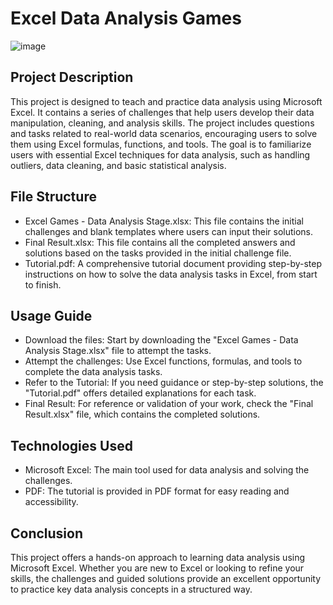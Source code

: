 # Excel Data Analysis Games
![image](https://github.com/user-attachments/assets/d0772a7c-4824-423d-b81d-cd8262321b4c)
## Project Description
This project is designed to teach and practice data analysis using Microsoft Excel. It contains a series of challenges that help users develop their data manipulation, cleaning, and analysis skills. The project includes questions and tasks related to real-world data scenarios, encouraging users to solve them using Excel formulas, functions, and tools. The goal is to familiarize users with essential Excel techniques for data analysis, such as handling outliers, data cleaning, and basic statistical analysis.

## File Structure
- Excel Games - Data Analysis Stage.xlsx: This file contains the initial challenges and blank templates where users can input their solutions.
- Final Result.xlsx: This file contains all the completed answers and solutions based on the tasks provided in the initial challenge file.
- Tutorial.pdf: A comprehensive tutorial document providing step-by-step instructions on how to solve the data analysis tasks in Excel, from start to finish.

## Usage Guide
- Download the files: Start by downloading the "Excel Games - Data Analysis Stage.xlsx" file to attempt the tasks.
- Attempt the challenges: Use Excel functions, formulas, and tools to complete the data analysis tasks.
- Refer to the Tutorial: If you need guidance or step-by-step solutions, the "Tutorial.pdf" offers detailed explanations for each task.
- Final Result: For reference or validation of your work, check the "Final Result.xlsx" file, which contains the completed solutions.

## Technologies Used
- Microsoft Excel: The main tool used for data analysis and solving the challenges.
- PDF: The tutorial is provided in PDF format for easy reading and accessibility.

## Conclusion
This project offers a hands-on approach to learning data analysis using Microsoft Excel. Whether you are new to Excel or looking to refine your skills, the challenges and guided solutions provide an excellent opportunity to practice key data analysis concepts in a structured way.
